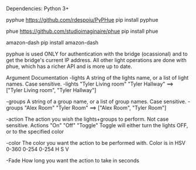 Dependencies:
Python 3+

pyphue  https://github.com/rdespoiu/PyPHue
    pip install pyphue

phue https://github.com/studioimaginaire/phue
    pip install phue

amazon-dash
    pip install amazon-dash


pyphue is used ONLY for authentication with the bridge (ocassional) and to get the bridge's current IP address.
All other light operations are done with phue, which has a richer API and is more up to date.


Argument Documentation
-lights
    A string of the lights name, or a list of light names. Case sensitive.
    -lights "Tyler Living room" "Tyler Hallway" ==> ["Tyler Living room", "Tyler Hallway"]

-groups
    A string of a group name, or a list of group names. Case sensitive.
    -groups "Alex Room" "Tyler Room" ==> ["Alex Room", "Tyler Room"]

-action
    The action you wish the lights+groups to perform. Not case sensitive.
    Actions
        "On"
        "Off"
        "Toggle"    Toggle will either turn the lights OFF, or to the specified color

-color
    The color you want the action to be performed with. Color is in HSV
    0-360  0-254 0-254
      H       S     V

-Fade
    How long you want the action to take in seconds
